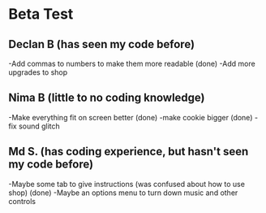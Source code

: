 # Beta Test

## Declan B (has seen my code before)
-Add commas to numbers to make them more readable (done)
-Add more upgrades to shop 

## Nima B (little to no coding knowledge)
-Make everything fit on screen better (done)
-make cookie bigger (done)
-fix sound glitch

## Md S. (has coding experience, but hasn't seen my code before)
 -Maybe some tab to give instructions (was confused about how to use shop) (done)
 -Maybe an options menu to turn down music and other controls